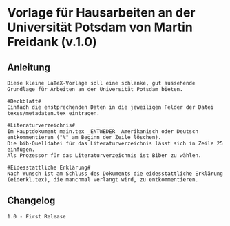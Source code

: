 Vorlage für Hausarbeiten an der Universität Potsdam von Martin Freidank (v.1.0)
===============================================================================
    
Anleitung
---------
	Diese kleine LaTeX-Vorlage soll eine schlanke, gut aussehende Grundlage für Arbeiten an der Universität Potsdam bieten.

	#Deckblatt#
	Einfach die enstprechenden Daten in die jeweiligen Felder der Datei texes/metadaten.tex eintragen.
	
	#Literaturverzeichnis#
	Im Hauptdokument main.tex _ENTWEDER_ Amerikanisch oder Deutsch entkommentieren ("%" am Beginn der Zeile löschen).
	Die bib-Quelldatei für das Literaturverzeichnis lässt sich in Zeile 25 einfügen.
	Als Prozessor für das Literaturverzeichnis ist Biber zu wählen.
	
	#Eidesstattliche Erklärung#
	Nach Wunsch ist am Schluss des Dokuments die eidesstattliche Erklärung (eiderkl.tex), die manchmal verlangt wird, zu entkommentieren.
	
Changelog
---------
	1.0 - First Release
